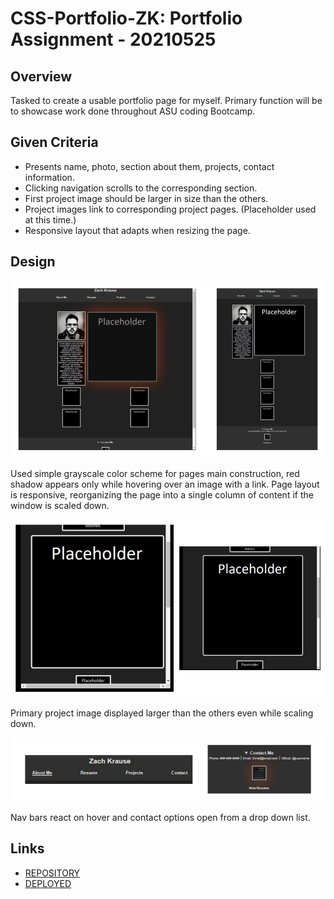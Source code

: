 # CSS-Portfolio-ZK: Portfolio Assignment - 20210525

## Overview
Tasked to create a usable portfolio page for myself. Primary function will be to showcase work done throughout ASU coding Bootcamp.

## Given Criteria
* Presents name, photo, section about them, projects, contact information.
* Clicking navigation scrolls to the corresponding section.
* First project image should be larger in size than the others.
* Project images link to corresponding project pages. (Placeholder used at this time.)
* Responsive layout that adapts when resizing the page.


## Design
![image](./Assets/IMG/Portfolio.png)

Used simple grayscale color scheme for pages main construction, red shadow appears only while hovering over an image with a link. 
Page layout is responsive, reorganizing the page into a single column of content if the window is scaled down.

![image](./Assets/IMG/Portfolio%20(1).png)

Primary project image displayed larger than the others even while scaling down.

![image](./Assets/IMG/Portfolio%20(2).png)

Nav bars react on hover and contact options open from a drop down list.


## Links
* [REPOSITORY](https://github.com/ZacharyWK/CSS-Portfolio-ZK)
* [DEPLOYED](https://zacharywk.github.io/CSS-Portfolio-ZK/)
